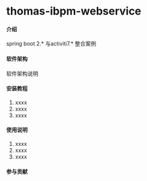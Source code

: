 # thomas-ibpm-webservice
#### 介绍

spring boot 2.* 与activiti7.* 整合案例

#### 软件架构

软件架构说明


#### 安装教程

1.  xxxx
2.  xxxx
3.  xxxx

#### 使用说明

1.  xxxx
2.  xxxx
3.  xxxx

#### 参与贡献
